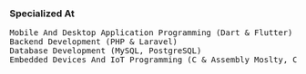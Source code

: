 <h3>Specialized At</h3>
<pre>
Mobile And Desktop Application Programming (Dart & Flutter)
Backend Development (PHP & Laravel)
Database Development (MySQL, PostgreSQL)
Embedded Devices And IoT Programming (C & Assembly Moslty, C++)
</pre>
